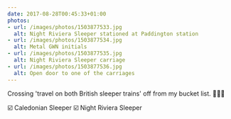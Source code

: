 ```yaml
---
date: 2017-08-28T00:45:33+01:00
photos:
- url: /images/photos/1503877533.jpg
  alt: Night Riviera Sleeper stationed at Paddington station
- url: /images/photos/1503877534.jpg
  alt: Metal GWN initials
- url: /images/photos/1503877535.jpg
  alt: Night Riviera Sleeper carriage
- url: /images/photos/1503877536.jpg
  alt: Open door to one of the carriages
---
```

Crossing 'travel on both British sleeper trains' off from my bucket list. 🚆🛌💤

☑️ Caledonian Sleeper
☑️ Night Riviera Sleeper

